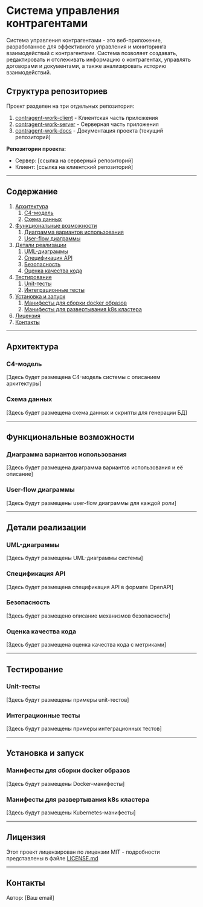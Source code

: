 # **Система управления контрагентами**

Система управления контрагентами - это веб-приложение, разработанное для эффективного управления и мониторинга взаимодействий с контрагентами. Система позволяет создавать, редактировать и отслеживать информацию о контрагентах, управлять договорами и документами, а также анализировать историю взаимодействий.

## **Структура репозиториев**

Проект разделен на три отдельных репозитория:

1. [contragent-work-client](https://github.com/your-username/contragent-work-client) - Клиентская часть приложения
2. [contragent-work-server](https://github.com/your-username/contragent-work-server) - Серверная часть приложения
3. [contragent-work-docs](https://github.com/your-username/contragent-work-docs) - Документация проекта (текущий репозиторий)

**Репозитории проекта:**
- Сервер: [ссылка на серверный репозиторий]
- Клиент: [ссылка на клиентский репозиторий]

---

## **Содержание**

1. [Архитектура](#архитектура)
    1. [C4-модель](#c4-модель)
    2. [Схема данных](#схема-данных)
2. [Функциональные возможности](#функциональные-возможности)
    1. [Диаграмма вариантов использования](#диаграмма-вариантов-использования)
    2. [User-flow диаграммы](#user-flow-диаграммы)
3. [Детали реализации](#детали-реализации)
    1. [UML-диаграммы](#uml-диаграммы)
    2. [Спецификация API](#спецификация-api)
    3. [Безопасность](#безопасность)
    4. [Оценка качества кода](#оценка-качества-кода)
4. [Тестирование](#тестирование)
    1. [Unit-тесты](#unit-тесты)
    2. [Интеграционные тесты](#интеграционные-тесты)
5. [Установка и запуск](#установка-и-запуск)
    1. [Манифесты для сборки docker образов](#манифесты-для-сборки-docker-образов)
    2. [Манифесты для развертывания k8s кластера](#манифесты-для-развертывания-k8s-кластера)
6. [Лицензия](#лицензия)
7. [Контакты](#контакты)

---

## **Архитектура**

### C4-модель

[Здесь будет размещена C4-модель системы с описанием архитектуры]

### Схема данных

[Здесь будет размещена схема данных и скрипты для генерации БД]

---

## **Функциональные возможности**

### Диаграмма вариантов использования

[Здесь будет размещена диаграмма вариантов использования и её описание]

### User-flow диаграммы

[Здесь будут размещены user-flow диаграммы для каждой роли]

---

## **Детали реализации**

### UML-диаграммы

[Здесь будут размещены UML-диаграммы системы]

### Спецификация API

[Здесь будет размещена спецификация API в формате OpenAPI]

### Безопасность

[Здесь будет размещено описание механизмов безопасности]

### Оценка качества кода

[Здесь будет размещена оценка качества кода с метриками]

---

## **Тестирование**

### Unit-тесты

[Здесь будут размещены примеры unit-тестов]

### Интеграционные тесты

[Здесь будут размещены примеры интеграционных тестов]

---

## **Установка и запуск**

### Манифесты для сборки docker образов

[Здесь будут размещены Docker-манифесты]

### Манифесты для развертывания k8s кластера

[Здесь будут размещены Kubernetes-манифесты]

---

## **Лицензия**

Этот проект лицензирован по лицензии MIT - подробности представлены в файле [LICENSE.md](LICENSE.md)

---

## **Контакты**

Автор: [Ваш email] 